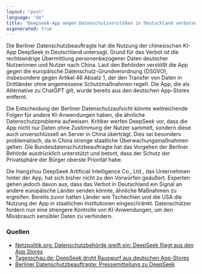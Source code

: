 ```yaml
---
layout: "post"
language: "de"
title: "Deepseek-App wegen Datenschutzverstößen in Deutschland verboten"
aigenerated: true
---
```


Die Berliner Datenschutzbeauftragte hat die Nutzung der chinesischen KI-App DeepSeek in Deutschland untersagt. Grund für das Verbot ist die rechtswidrige Übermittlung personenbezogener Daten deutscher Nutzerinnen und Nutzer nach China. Laut den Behörden verstößt die App gegen die europäische Datenschutz-Grundverordnung (DSGVO), insbesondere gegen Artikel 46 Absatz 1, der den Transfer von Daten in Drittländer ohne angemessene Schutzmaßnahmen regelt. Die App, die als Alternative zu ChatGPT gilt, wurde bereits aus den deutschen App-Stores entfernt.  

<!--more-->

Die Entscheidung der Berliner Datenschutzaufsicht könnte weitreichende Folgen für andere KI-Anwendungen haben, die ähnliche Datenschutzprobleme aufweisen. Kritiker werfen DeepSeek vor, dass die App nicht nur Daten ohne Zustimmung der Nutzer sammelt, sondern diese auch unverschlüsselt an Server in China überträgt. Dies sei besonders problematisch, da in China strenge staatliche Überwachungsmaßnahmen gelten. Die Bundesdatenschutzbeauftragte hat das Vorgehen der Berliner Behörde ausdrücklich unterstützt und betont, dass der Schutz der Privatsphäre der Bürger oberste Priorität habe.

Die Hangzhou DeepSeek Artificial Intelligence Co., Ltd., das Unternehmen hinter der App, hat sich bisher nicht zu den Vorwürfen geäußert. Experten gehen jedoch davon aus, dass das Verbot in Deutschland ein Signal an andere europäische Länder senden könnte, ähnliche Maßnahmen zu ergreifen. Bereits zuvor hatten Länder wie Tschechien und die USA die Nutzung der App in staatlichen Institutionen eingeschränkt. Datenschützer fordern nun eine strengere Kontrolle von KI-Anwendungen, um den Missbrauch sensibler Daten zu verhindern.

### Quellen
- [Netzpolitik.org: Datenschutzbehörde greift ein: DeepSeek fliegt aus den App Stores](https://netzpolitik.org/2025/datenschutzbehoerde-greift-ein-deepseek-fliegt-aus-den-app-stores/)  
- [Tagesschau.de: DeepSeek droht Rauswurf aus deutschen App-Stores](https://www.tagesschau.de/inland/deepseek-datenschutz-102.html)  
- [Berliner Datenschutzbeauftragte: Pressemitteilung zu DeepSeek](https://www.datenschutz-berlin.de/pressemitteilung/berliner-datenschutzbeauftragte-meldet-ki-app-deepseek-in-deutschland-bei-apple-und-google-als-rechtswidrigen-inhalt/)
